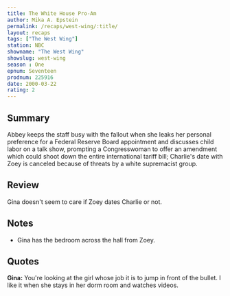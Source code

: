 ```yaml
---
title: The White House Pro-Am
author: Mika A. Epstein
permalink: /recaps/west-wing/:title/
layout: recaps
tags: ["The West Wing"]
station: NBC
showname: "The West Wing"
showslug: west-wing
season : One
epnum: Seventeen
prodnum: 225916
date: 2000-03-22
rating: 2
---
```


## Summary

Abbey keeps the staff busy with the fallout when she leaks her personal preference for a Federal Reserve Board appointment and discusses child labor on a talk show, prompting a Congresswoman to offer an amendment which could shoot down the entire international tariff bill; Charlie's date with Zoey is canceled because of threats by a white supremacist group.

## Review

Gina doesn't seem to care if Zoey dates Charlie or not.

## Notes

* Gina has the bedroom across the hall from Zoey.

## Quotes

**Gina:** You're looking at the girl whose job it is to jump in front of the bullet. I like it when she stays in her dorm room and watches videos.
